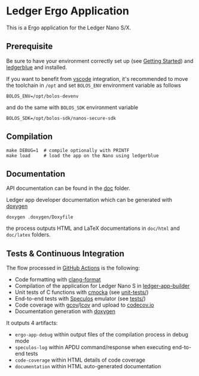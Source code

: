 # Ledger Ergo Application

This is a Ergo application for the Ledger Nano S/X.

## Prerequisite

Be sure to have your environment correctly set up (see [Getting Started](https://developers.ledger.com/docs/nano-app/introduction/)) and [ledgerblue](https://pypi.org/project/ledgerblue/) and installed.

If you want to benefit from [vscode](https://code.visualstudio.com/) integration, it's recommended to move the toolchain in `/opt` and set `BOLOS_ENV` environment variable as follows

```
BOLOS_ENV=/opt/bolos-devenv
```

and do the same with `BOLOS_SDK` environment variable

```
BOLOS_SDK=/opt/bolos-sdk/nanos-secure-sdk
```

## Compilation

```
make DEBUG=1  # compile optionally with PRINTF
make load     # load the app on the Nano using ledgerblue
```

## Documentation

API documentation can be found in the [doc](doc/README.md) folder.

Ledger app developer documentation which can be generated with [doxygen](https://www.doxygen.nl)

```
doxygen .doxygen/Doxyfile
```

the process outputs HTML and LaTeX documentations in `doc/html` and `doc/latex` folders.

## Tests & Continuous Integration

The flow processed in [GitHub Actions](https://github.com/features/actions) is the following:

- Code formatting with [clang-format](http://clang.llvm.org/docs/ClangFormat.html)
- Compilation of the application for Ledger Nano S in [ledger-app-builder](https://github.com/LedgerHQ/ledger-app-builder)
- Unit tests of C functions with [cmocka](https://cmocka.org/) (see [unit-tests/](unit-tests/))
- End-to-end tests with [Speculos](https://github.com/LedgerHQ/speculos) emulator (see [tests/](tests/))
- Code coverage with [gcov](https://gcc.gnu.org/onlinedocs/gcc/Gcov.html)/[lcov](http://ltp.sourceforge.net/coverage/lcov.php) and upload to [codecov.io](https://about.codecov.io)
- Documentation generation with [doxygen](https://www.doxygen.nl)

It outputs 4 artifacts:

- `ergo-app-debug` within output files of the compilation process in debug mode
- `speculos-log` within APDU command/response when executing end-to-end tests
- `code-coverage` within HTML details of code coverage
- `documentation` within HTML auto-generated documentation
